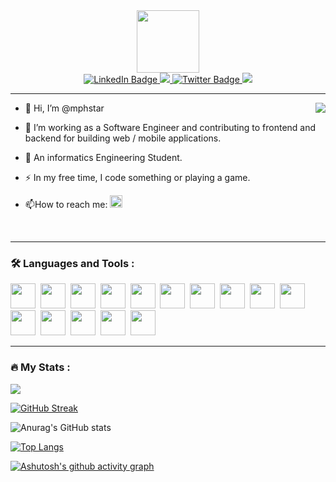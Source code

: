 
<div id="header" align="center">
  <img src="https://media.giphy.com/media/M9gbBd9nbDrOTu1Mqx/giphy.gif" width="100"/>
</div>

<div id="badges" align="center">
  <a href="https://youtube.com/mphstar">
    <img src="https://img.shields.io/badge/YouTube-FF0000?style=for-the-badge&logo=youtube&logoColor=white" alt="LinkedIn Badge"/>
  </a>
  <a href="https://github.com/mphstar">
    <img src="https://img.shields.io/github/followers/mphstar?color=black&label=Follow&logo=github&logoColor=white&style=for-the-badge" />
  </a>
  <a href="https://www.instagram.com/mphstar._/">
    <img src="https://img.shields.io/badge/Instagram-E4405F?style=for-the-badge&logo=instagram&logoColor=white" alt="Twitter Badge"/>
  </a>
  <a href="https://mphstar.tech">
    <img src="https://img.shields.io/badge/website-000000?style=for-the-badge&logo=About.me&logoColor=white" />
  </a>
</div>

---

<div align="center">
<img src="https://64.media.tumblr.com/e1f1c97123ae217eb731500e502e0083/tumblr_n9dxcikmIU1qc9zfzo7_r1_250.gif" align="right">
</div>


- 👋 Hi, I’m @mphstar

- :telescope: I’m working as a Software Engineer and contributing to frontend and backend for building web / mobile applications.

- :seedling: An informatics Engineering Student.

- :zap: In my free time, I code something or playing a game.

- :mailbox:How to reach me: <a href="https://wa.me/62895393933040"><img height="20" src="https://img.shields.io/badge/WhatsApp-25D366?style=for-the-badge&logo=whatsapp&logoColor=white" /></a>

<br />

---
### :hammer_and_wrench: Languages and Tools :
<div>
  <img width="40" height="40" src="https://cdn.jsdelivr.net/gh/devicons/devicon/icons/aftereffects/aftereffects-original.svg" />&nbsp
  <img width="40" height="40" src="https://cdn.jsdelivr.net/gh/devicons/devicon/icons/vscode/vscode-original.svg" />&nbsp
  <img width="40" height="40" src="https://cdn.jsdelivr.net/gh/devicons/devicon/icons/mysql/mysql-original-wordmark.svg" />&nbsp
  <img width="40" height="40" src="https://cdn.jsdelivr.net/gh/devicons/devicon/icons/laravel/laravel-plain-wordmark.svg" />&nbsp
  <img width="40" height="40" src="https://cdn.jsdelivr.net/gh/devicons/devicon/icons/tailwindcss/tailwindcss-plain.svg" />&nbsp
  <img width="40" height="40" src="https://cdn.jsdelivr.net/gh/devicons/devicon/icons/react/react-original.svg" />&nbsp
  <img width="40" height="40" src="https://cdn.jsdelivr.net/gh/devicons/devicon/icons/nextjs/nextjs-original.svg" />&nbsp
  <img width="40" height="40" src="https://cdn.jsdelivr.net/gh/devicons/devicon/icons/github/github-original.svg" />&nbsp
  <img width="40" height="40" src="https://cdn.jsdelivr.net/gh/devicons/devicon/icons/git/git-original.svg" />&nbsp
  <img width="40" height="40" src="https://cdn.jsdelivr.net/gh/devicons/devicon/icons/typescript/typescript-plain.svg" />&nbsp
  <img width="40" height="40" src="https://cdn.jsdelivr.net/gh/devicons/devicon/icons/figma/figma-original.svg" />&nbsp
  <img width="40" height="40" src="https://cdn.jsdelivr.net/gh/devicons/devicon/icons/linux/linux-original.svg" />&nbsp
  <img width="40" height="40" src="https://cdn.jsdelivr.net/gh/devicons/devicon/icons/apache/apache-original.svg" />&nbsp
  <img width="40" height="40" src="https://cdn.jsdelivr.net/gh/devicons/devicon/icons/androidstudio/androidstudio-original.svg" />&nbsp
  <img width="40" height="40" src="https://cdn.jsdelivr.net/gh/devicons/devicon/icons/flutter/flutter-original.svg" />&nbsp
</div>

---

### :fire: My Stats :
<a href="https://mphstar.tech/" >
   <img src="https://lanyard.kyrie25.me/api/667270803896926208?waveColor=8B8BFA&waveSpotifyColor=B48EF7&gradient=7E37F9-B48EF7-E568C4"  />
</a>

[![GitHub Streak](http://github-readme-streak-stats.herokuapp.com?user=mphstar&theme=dracula)](https://mphstar.tech)

![Anurag's GitHub stats](https://github-readme-stats.vercel.app/api?username=mphstar&show_icons=true&theme=radical)

[![Top Langs](https://github-readme-stats.vercel.app/api/top-langs/?username=mphstar&layout=compact&theme=vision-friendly-dark)](https://mphstar.tech)


[![Ashutosh's github activity graph](https://github-readme-activity-graph.cyclic.app/graph?username=mphstar&bg_color=121212&color=ffffff&line=cccccc&point=4a51b5&area=true&hide_border=true)](https://mphstar.tech)
